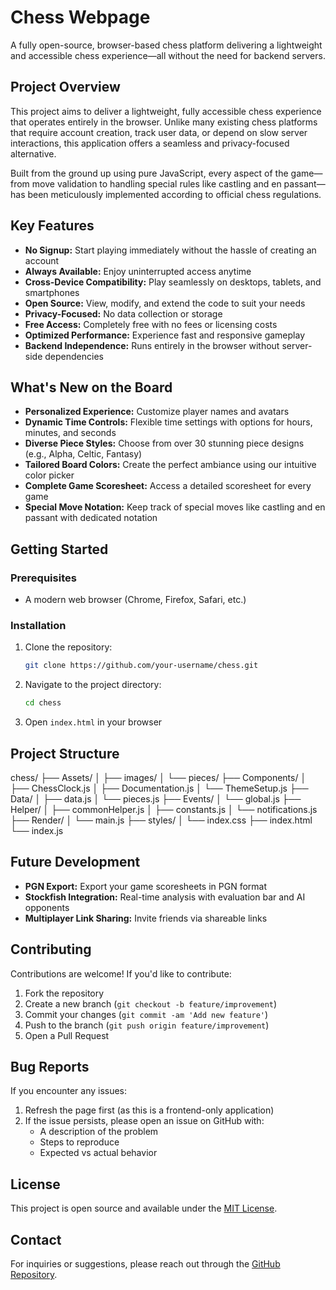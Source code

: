 # Chess Webpage

A fully open-source, browser-based chess platform delivering a lightweight and accessible chess experience—all without the need for backend servers.

## Project Overview

This project aims to deliver a lightweight, fully accessible chess experience that operates entirely in the browser. Unlike many existing chess platforms that require account creation, track user data, or depend on slow server interactions, this application offers a seamless and privacy-focused alternative.

Built from the ground up using pure JavaScript, every aspect of the game—from move validation to handling special rules like castling and en passant—has been meticulously implemented according to official chess regulations.

## Key Features

- **No Signup:** Start playing immediately without the hassle of creating an account
- **Always Available:** Enjoy uninterrupted access anytime
- **Cross-Device Compatibility:** Play seamlessly on desktops, tablets, and smartphones
- **Open Source:** View, modify, and extend the code to suit your needs
- **Privacy-Focused:** No data collection or storage
- **Free Access:** Completely free with no fees or licensing costs
- **Optimized Performance:** Experience fast and responsive gameplay
- **Backend Independence:** Runs entirely in the browser without server-side dependencies

## What's New on the Board

- **Personalized Experience:** Customize player names and avatars
- **Dynamic Time Controls:** Flexible time settings with options for hours, minutes, and seconds
- **Diverse Piece Styles:** Choose from over 30 stunning piece designs (e.g., Alpha, Celtic, Fantasy)
- **Tailored Board Colors:** Create the perfect ambiance using our intuitive color picker
- **Complete Game Scoresheet:** Access a detailed scoresheet for every game
- **Special Move Notation:** Keep track of special moves like castling and en passant with dedicated notation

## Getting Started

### Prerequisites

- A modern web browser (Chrome, Firefox, Safari, etc.)

### Installation

1. Clone the repository:
   ```bash
   git clone https://github.com/your-username/chess.git
   ```

2. Navigate to the project directory:
   ```bash
   cd chess
   ```

3. Open `index.html` in your browser

## Project Structure
chess/
├── Assets/
│ ├── images/
│ └── pieces/
├── Components/
│ ├── ChessClock.js
│ ├── Documentation.js
│ └── ThemeSetup.js
├── Data/
│ ├── data.js
│ └── pieces.js
├── Events/
│ └── global.js
├── Helper/
│ ├── commonHelper.js
│ ├── constants.js
│ └── notifications.js
├── Render/
│ └── main.js
├── styles/
│ └── index.css
├── index.html
└── index.js


## Future Development

- **PGN Export:** Export your game scoresheets in PGN format
- **Stockfish Integration:** Real-time analysis with evaluation bar and AI opponents
- **Multiplayer Link Sharing:** Invite friends via shareable links

## Contributing

Contributions are welcome! If you'd like to contribute:

1. Fork the repository
2. Create a new branch (`git checkout -b feature/improvement`)
3. Commit your changes (`git commit -am 'Add new feature'`)
4. Push to the branch (`git push origin feature/improvement`)
5. Open a Pull Request

## Bug Reports

If you encounter any issues:
1. Refresh the page first (as this is a frontend-only application)
2. If the issue persists, please open an issue on GitHub with:
   - A description of the problem
   - Steps to reproduce
   - Expected vs actual behavior

## License

This project is open source and available under the [MIT License](LICENSE).

## Contact

For inquiries or suggestions, please reach out through the [GitHub Repository](https://github.com/your-username/chess).